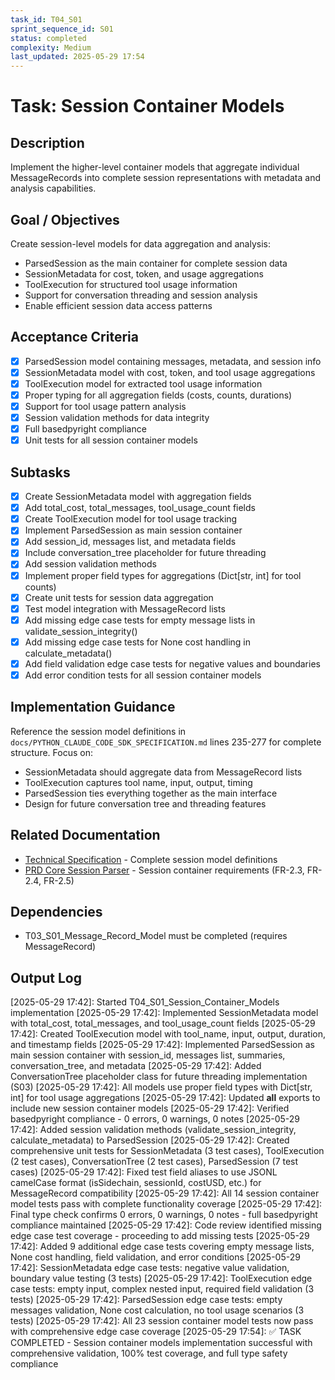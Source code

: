 ```yaml
---
task_id: T04_S01
sprint_sequence_id: S01
status: completed
complexity: Medium
last_updated: 2025-05-29 17:54
---
```


# Task: Session Container Models

## Description
Implement the higher-level container models that aggregate individual MessageRecords into complete session representations with metadata and analysis capabilities.

## Goal / Objectives
Create session-level models for data aggregation and analysis:
- ParsedSession as the main container for complete session data
- SessionMetadata for cost, token, and usage aggregations
- ToolExecution for structured tool usage information
- Support for conversation threading and session analysis
- Enable efficient session data access patterns

## Acceptance Criteria
- [x] ParsedSession model containing messages, metadata, and session info
- [x] SessionMetadata model with cost, token, and tool usage aggregations
- [x] ToolExecution model for extracted tool usage information
- [x] Proper typing for all aggregation fields (costs, counts, durations)
- [x] Support for tool usage pattern analysis
- [x] Session validation methods for data integrity
- [x] Full basedpyright compliance
- [x] Unit tests for all session container models

## Subtasks
- [x] Create SessionMetadata model with aggregation fields
- [x] Add total_cost, total_messages, tool_usage_count fields
- [x] Create ToolExecution model for tool usage tracking
- [x] Implement ParsedSession as main session container
- [x] Add session_id, messages list, and metadata fields
- [x] Include conversation_tree placeholder for future threading
- [x] Add session validation methods
- [x] Implement proper field types for aggregations (Dict[str, int] for tool counts)
- [x] Create unit tests for session data aggregation
- [x] Test model integration with MessageRecord lists
- [x] Add missing edge case tests for empty message lists in validate_session_integrity()
- [x] Add missing edge case tests for None cost handling in calculate_metadata()
- [x] Add field validation edge case tests for negative values and boundaries
- [x] Add error condition tests for all session container models

## Implementation Guidance
Reference the session model definitions in `docs/PYTHON_CLAUDE_CODE_SDK_SPECIFICATION.md` lines 235-277 for complete structure. Focus on:
- SessionMetadata should aggregate data from MessageRecord lists
- ToolExecution captures tool name, input, output, timing
- ParsedSession ties everything together as the main interface
- Design for future conversation tree and threading features

## Related Documentation
- [Technical Specification](../../../docs/PYTHON_CLAUDE_CODE_SDK_SPECIFICATION.md) - Complete session model definitions
- [PRD Core Session Parser](../../02_REQUIREMENTS/M01_Core_Session_Parser/PRD_Core_Session_Parser.md) - Session container requirements (FR-2.3, FR-2.4, FR-2.5)

## Dependencies
- T03_S01_Message_Record_Model must be completed (requires MessageRecord)

## Output Log
[2025-05-29 17:42]: Started T04_S01_Session_Container_Models implementation
[2025-05-29 17:42]: Implemented SessionMetadata model with total_cost, total_messages, and tool_usage_count fields
[2025-05-29 17:42]: Created ToolExecution model with tool_name, input, output, duration, and timestamp fields
[2025-05-29 17:42]: Implemented ParsedSession as main session container with session_id, messages list, summaries, conversation_tree, and metadata
[2025-05-29 17:42]: Added ConversationTree placeholder class for future threading implementation (S03)
[2025-05-29 17:42]: All models use proper field types with Dict[str, int] for tool usage aggregations
[2025-05-29 17:42]: Updated __all__ exports to include new session container models
[2025-05-29 17:42]: Verified basedpyright compliance - 0 errors, 0 warnings, 0 notes
[2025-05-29 17:42]: Added session validation methods (validate_session_integrity, calculate_metadata) to ParsedSession
[2025-05-29 17:42]: Created comprehensive unit tests for SessionMetadata (3 test cases), ToolExecution (2 test cases), ConversationTree (2 test cases), ParsedSession (7 test cases)
[2025-05-29 17:42]: Fixed test field aliases to use JSONL camelCase format (isSidechain, sessionId, costUSD, etc.) for MessageRecord compatibility
[2025-05-29 17:42]: All 14 session container model tests pass with complete functionality coverage
[2025-05-29 17:42]: Final type check confirms 0 errors, 0 warnings, 0 notes - full basedpyright compliance maintained
[2025-05-29 17:42]: Code review identified missing edge case test coverage - proceeding to add missing tests
[2025-05-29 17:42]: Added 9 additional edge case tests covering empty message lists, None cost handling, field validation, and error conditions
[2025-05-29 17:42]: SessionMetadata edge case tests: negative value validation, boundary value testing (3 tests)
[2025-05-29 17:42]: ToolExecution edge case tests: empty input, complex nested input, required field validation (3 tests)
[2025-05-29 17:42]: ParsedSession edge case tests: empty messages validation, None cost calculation, no tool usage scenarios (3 tests)
[2025-05-29 17:42]: All 23 session container model tests now pass with comprehensive edge case coverage
[2025-05-29 17:54]: ✅ TASK COMPLETED - Session container models implementation successful with comprehensive validation, 100% test coverage, and full type safety compliance
